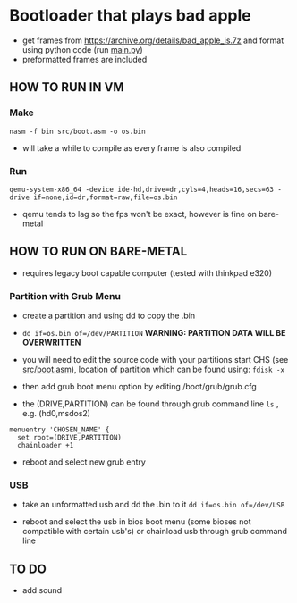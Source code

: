 # Bootloader that plays bad apple

- get frames from <https://archive.org/details/bad_apple_is.7z> and format using python code (run [main.py](py_code/main.py))
- preformatted frames are included

## HOW TO RUN IN VM

### Make

``` nasm -f bin src/boot.asm -o os.bin ```

- will take a while to compile as every frame is also compiled

### Run

```qemu-system-x86_64 -device ide-hd,drive=dr,cyls=4,heads=16,secs=63 -drive if=none,id=dr,format=raw,file=os.bin```

- qemu tends to lag so the fps won't be exact, however is fine on bare-metal

## HOW TO RUN ON BARE-METAL

- requires legacy boot capable computer (tested with thinkpad e320)

### Partition with Grub Menu

- create a partition and using dd to copy the .bin
- ```dd if=os.bin of=/dev/PARTITION``` **WARNING: PARTITION DATA WILL BE OVERWRITTEN**

- you will need to edit the source code with your partitions start CHS (see [src/boot.asm](src/boot.asm)), location of partition which can be found using:
```fdisk -x```

- then add grub boot menu option by editing /boot/grub/grub.cfg
- the (DRIVE,PARTITION) can be found through grub command line ```ls``` , e.g. (hd0,msdos2)

```
menuentry 'CHOSEN_NAME' {
  set root=(DRIVE,PARTITION)
  chainloader +1
```

- reboot and select new grub entry

### USB

- take an unformatted usb and dd the .bin to it
```dd if=os.bin of=/dev/USB```

- reboot and select the usb in bios boot menu (some bioses not compatible with certain usb's) or chainload usb through grub command line

## TO DO
- add sound
